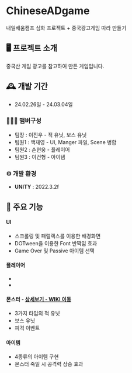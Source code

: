 # ChineseADgame
내일배움캠프 심화 프로젝트 + 중국광고게임 따라 만들기


## 🖥️ 프로젝트 소개
중국산 게임 광고를 참고하여 만든 게임입니다.
<br>

## 🕰️ 개발 기간
* 24.02.26일 - 24.03.04일

### 🧑‍🤝‍🧑 맴버구성
 - 팀장  : 이진우 - 적 유닛, 보스 유닛
 - 팀원1 : 백재영 - UI, Manger 파일, Scene 병합
 - 팀원2 : 손현웅 - 플레이어
 - 팀원3 : 이건형 - 아이템

### ⚙️ 개발 환경
- **UNITY** : 2022.3.2f

## 📌 주요 기능
#### UI
- 스크롤링 및 패럴랙스를 이용한 배경화면
- DOTween을 이용한 Font 반짝임 효과
- Game Over 및 Passive 아이템 선택
#### 플레이어
-
-
#### 몬스터 - <a href="https://github.com/100wodud/ChineseADgame/wiki/%EC%A3%BC%EC%9A%94-%EA%B8%B0%EB%8A%A5-%EC%86%8C%EA%B0%9C(Enemy)" >상세보기 - WIKI 이동</a>
- 3가지 타입의 적 유닛
- 보스 유닛
- 피격 이벤트
#### 아이템
- 4종류의 아이템 구현
- 몬스터 죽일 시 공격력 상승 효과
